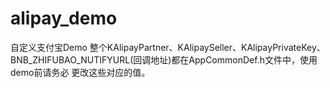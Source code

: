 # alipay_demo
自定义支付宝Demo
整个KAlipayPartner、KAlipaySeller、KAlipayPrivateKey、BNB_ZHIFUBAO_NUTIFYURL(回调地址)都在AppCommonDef.h文件中，使用demo前请务必
更改这些对应的值。
